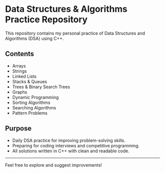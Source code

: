 # Data Structures & Algorithms Practice Repository

This repository contains my personal practice of Data Structures and Algorithms (DSA) using C++.

## Contents

- Arrays
- Strings
- Linked Lists
- Stacks & Queues
- Trees & Binary Search Trees
- Graphs
- Dynamic Programming
- Sorting Algorithms
- Searching Algorithms
- Pattern Problems

## Purpose

- Daily DSA practice for improving problem-solving skills.
- Preparing for coding interviews and competitive programming.
- All solutions written in C++ with clean and readable code.

---

Feel free to explore and suggest improvements!
